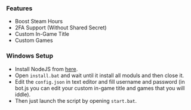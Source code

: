 ### Features
- Boost Steam Hours
- 2FA Support (Without Shared Secret)
- Custom In-Game Title 
- Custom Games

### Windows Setup
- Install NodeJS from [here](https://nodejs.org/en/download/).
- Open `install.bat` and wait until it install all moduls and then close it.
- Edit the `config.json` in text editor and fill username and password (in bot.js you can edit your custom in-game title and games that you will iddle).
- Then just launch the script by opening `start.bat`.
